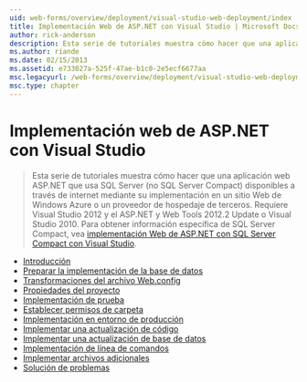 ```yaml
---
uid: web-forms/overview/deployment/visual-studio-web-deployment/index
title: Implementación Web de ASP.NET con Visual Studio | Microsoft Docs
author: rick-anderson
description: Esta serie de tutoriales muestra cómo hacer que una aplicación web ASP.NET que usa SQL Server (no SQL Server Compact) disponibles a través de internet mediante la implementación de t...
ms.author: riande
ms.date: 02/15/2013
ms.assetid: e733027a-525f-47ae-b1c0-2e5ecf6677aa
msc.legacyurl: /web-forms/overview/deployment/visual-studio-web-deployment
msc.type: chapter
---
```

<a name="aspnet-web-deployment-using-visual-studio"></a>Implementación web de ASP.NET con Visual Studio
====================
> Esta serie de tutoriales muestra cómo hacer que una aplicación web ASP.NET que usa SQL Server (no SQL Server Compact) disponibles a través de internet mediante su implementación en un sitio Web de Windows Azure o un proveedor de hospedaje de terceros. Requiere Visual Studio 2012 y el ASP.NET y Web Tools 2012.2 Update o Visual Studio 2010. Para obtener información específica de SQL Server Compact, vea [implementación Web de ASP.NET con SQL Server Compact con Visual Studio](../../older-versions-getting-started/deployment-to-a-hosting-provider/deployment-to-a-hosting-provider-introduction-1-of-12.md).


- [Introducción](introduction.md)
- [Preparar la implementación de la base de datos](preparing-databases.md)
- [Transformaciones del archivo Web.config](web-config-transformations.md)
- [Propiedades del proyecto](project-properties.md)
- [Implementación de prueba](deploying-to-iis.md)
- [Establecer permisos de carpeta](setting-folder-permissions.md)
- [Implementación en entorno de producción](deploying-to-production.md)
- [Implementar una actualización de código](deploying-a-code-update.md)
- [Implementar una actualización de base de datos](deploying-a-database-update.md)
- [Implementación de línea de comandos](command-line-deployment.md)
- [Implementar archivos adicionales](deploying-extra-files.md)
- [Solución de problemas](troubleshooting.md)
